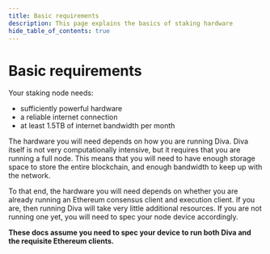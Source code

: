 ```yaml
---
title: Basic requirements
description: This page explains the basics of staking hardware
hide_table_of_contents: true
---
```


# Basic requirements

Your staking node needs:

- sufficiently powerful hardware
- a reliable internet connection
- at least 1.5TB of internet bandwidth per month

The hardware you will need depends on how you are running Diva. Diva itself is not very computationally intensive, but it requires that you are running a full node. This means that you will need to have enough storage space to store the entire blockchain, and enough bandwidth to keep up with the network.

To that end, the hardware you will need depends on whether you are already running an Ethereum consensus client and execution client. If you are, then running Diva will take very little additional resources. If you are not running one yet, you will need to spec your node device accordingly.

**These docs assume you need to spec your device to run both Diva and the requisite Ethereum clients.**